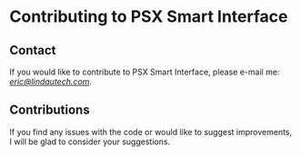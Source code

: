 # Contributing to PSX Smart Interface

## Contact
If you would like to contribute to PSX Smart Interface, please e-mail me: *eric@lindautech.com*.

## Contributions
If you find any issues with the code or would like to suggest improvements, I will be glad to consider your suggestions.
